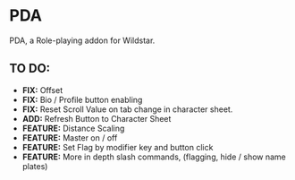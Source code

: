 PDA
===

PDA, a Role-playing addon for Wildstar.

## TO DO: ##

- **FIX:**	Offset
- **FIX:**	Bio / Profile button enabling
- **FIX:**	Reset Scroll Value on tab change in character sheet.
- **ADD:**	Refresh Button to Character Sheet
- **FEATURE:**	Distance Scaling
- **FEATURE:**	Master on / off
- **FEATURE:**	Set Flag by modifier key and button click
- **FEATURE:**	More in depth slash commands, (flagging, hide / show name plates)